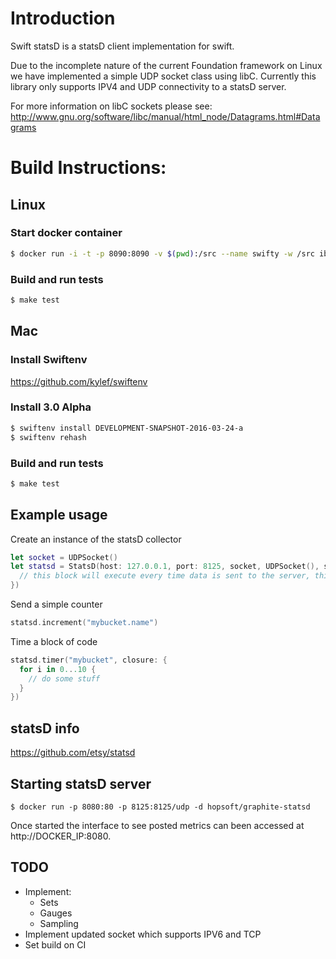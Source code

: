 # Introduction
Swift statsD is a statsD client implementation for swift.

Due to the incomplete nature of the current Foundation framework on Linux we have implemented a simple UDP socket class using libC.  Currently this library only supports IPV4 and UDP connectivity to a statsD server.  

For more information on libC sockets please see: http://www.gnu.org/software/libc/manual/html_node/Datagrams.html#Datagrams

# Build Instructions:
## Linux

### Start docker container
```bash
$ docker run -i -t -p 8090:8090 -v $(pwd):/src --name swifty -w /src ibmcom/kitura-ubuntu:latest /bin/bash  
```  

### Build and run tests
```bash
$ make test
```

## Mac
### Install Swiftenv
https://github.com/kylef/swiftenv

### Install 3.0 Alpha
```bash
$ swiftenv install DEVELOPMENT-SNAPSHOT-2016-03-24-a
$ swiftenv rehash
```

### Build and run tests
```bash
$ make test
```

## Example usage
Create an instance of the statsD collector
```swift
let socket = UDPSocket()
let statsd = StatsD(host: 127.0.0.1, port: 8125, socket, UDPSocket(), sendCallback: {
  // this block will execute every time data is sent to the server, this is an optional block.
})
```

Send a simple counter
```swift
statsd.increment("mybucket.name")
```

Time a block of code
```swift
statsd.timer("mybucket", closure: {
  for i in 0...10 {
    // do some stuff
  }
})
```

## statsD info
https://github.com/etsy/statsd

## Starting statsD server
```
$ docker run -p 8080:80 -p 8125:8125/udp -d hopsoft/graphite-statsd
```
Once started the interface to see posted metrics can been accessed at http://DOCKER_IP:8080.

## TODO
- Implement:
  - Sets
  - Gauges
  - Sampling
- Implement updated socket which supports IPV6 and TCP
- Set build on CI
